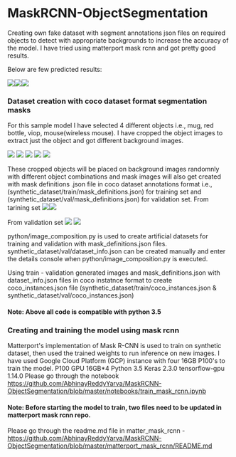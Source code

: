 # MaskRCNN-ObjectSegmentation
Creating own fake dataset with segment annotations json files on required objects to detect with appropriate backgrounds to increase the accuracy of the model. I have tried using matterport mask rcnn and got pretty good results. 

Below are few predicted results:

![](synthetic_dataset/test/segmented_test_output_images/07.png)![](synthetic_dataset/test/segmented_test_output_images/02.png)![](synthetic_dataset/test/segmented_test_output_images/01.png) 

### Dataset creation with coco dataset format segmentation masks
For this sample model I have selected 4 different objects i.e., mug, red bottle, viop, mouse(wireless mouse). I have cropped the object images to extract just the object and got different background images. 

![](synthetic_dataset/input/foregrounds/utilities/mug/03.png) ![](synthetic_dataset/input/foregrounds/utilities/red_bottle/01.png) ![](synthetic_dataset/input/foregrounds/electronics/voip/03.png) ![](synthetic_dataset/input/foregrounds/electronics/mouse/02.png) ![](synthetic_dataset/input/backgrounds/IMG_20191120_101657.jpg)

These cropped objects will be placed on background images randomnly with different object combinations and mask images will also get created with mask definitions .json file in coco dataset annotations format i.e., (synthetic_dataset/train/mask_definitions.json) for training set and (synthetic_dataset/val/mask_definitions.json) for validation set.
From tarining set
![](synthetic_dataset/train/images/00000002.jpg)![](synthetic_dataset/train/masks/00000002.png) 

From validation set
![](synthetic_dataset/val/images/00000298.jpg) ![](synthetic_dataset/val/masks/00000298.png)

python/image_composition.py is used to create artificial datasets for training and validation with mask_definitions.json files. synthetic_dataset/val/dataset_info.json can be created manually and enter the details console when python/image_composition.py is executed.

Using train - validation generated images and mask_definitions.json with dataset_info.json files in coco instatnce format to create coco_instances.json file (synthetic_dataset/train/coco_instances.json & synthetic_dataset/val/coco_instances.json)

#### Note: Above all code is compatible with python 3.5

### Creating and training the model using mask rcnn

Matterport's implementation of Mask R-CNN is used to train on synthetic dataset, then used the trained weights to run inference on new images.
I have used Google Cloud Platform (GCP) instance with four 16GB P100's to train the model.
P100 GPU 16GB*4
Python 3.5
Keras 2.3.0
tensorflow-gpu 1.14.0
Please go through the notebook https://github.com/AbhinayReddyYarva/MaskRCNN-ObjectSegmentation/blob/master/notebooks/train_mask_rcnn.ipynb

#### Note: Before starting the model to train, two files need to be updated in matterport mask rcnn repo. 

Please go through the readme.md file in matter_mask_rcnn - https://github.com/AbhinayReddyYarva/MaskRCNN-ObjectSegmentation/blob/master/matterport_mask_rcnn/README.md






